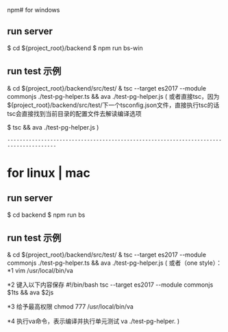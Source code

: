 npm# for windows

## run server
$ cd ${project_root}/backend
$ npm run bs-win

## run test 示例
& cd ${project_root}/backend/src/test/
& tsc --target es2017 --module commonjs ./test-pg-helper.ts && ava ./test-pg-helper.js
(
  或者直接tsc，因为${project_root}/backend/src/test/下一个tsconfig.json文件，直接执行tsc的话tsc会直接找到当前目录的配置文件去解读编译选项

  $ tsc && ava ./test-pg-helper.js
)

`--------------------------------------------------------------------------------------`
# for linux | mac

## run server
$ cd backend
$ npm run bs

## run test 示例
& cd ${project_root}/backend/src/test/
& tsc --target es2017 --module commonjs ./test-pg-helper.ts && ava ./test-pg-helper.js
(
  或者（one style）：
  *1 vim /usr/local/bin/va

  *2 键入以下内容保存
  #!/bin/bash
  tsc --target es2017 --module commonjs $1ts && ava $2js

  *3 给予最高权限
  chmod 777 /usr/local/bin/va

  *4 执行va命令，表示编译并执行单元测试
  va ./test-pg-helper.
)